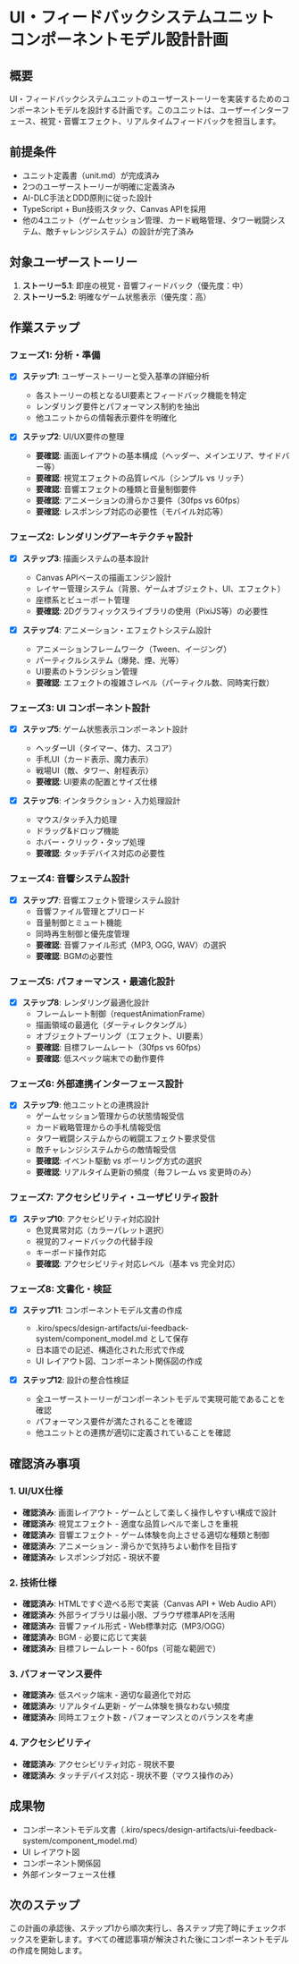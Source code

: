 # UI・フィードバックシステムユニット コンポーネントモデル設計計画

## 概要
UI・フィードバックシステムユニットのユーザーストーリーを実装するためのコンポーネントモデルを設計する計画です。このユニットは、ユーザーインターフェース、視覚・音響エフェクト、リアルタイムフィードバックを担当します。

## 前提条件
- ユニット定義書（unit.md）が完成済み
- 2つのユーザーストーリーが明確に定義済み
- AI-DLC手法とDDD原則に従った設計
- TypeScript + Bun技術スタック、Canvas APIを採用
- 他の4ユニット（ゲームセッション管理、カード戦略管理、タワー戦闘システム、敵チャレンジシステム）の設計が完了済み

## 対象ユーザーストーリー
1. **ストーリー5.1**: 即座の視覚・音響フィードバック（優先度：中）
2. **ストーリー5.2**: 明確なゲーム状態表示（優先度：高）

## 作業ステップ

### フェーズ1: 分析・準備
- [x] **ステップ1**: ユーザーストーリーと受入基準の詳細分析
  - 各ストーリーの核となるUI要素とフィードバック機能を特定
  - レンダリング要件とパフォーマンス制約を抽出
  - 他ユニットからの情報表示要件を明確化

- [x] **ステップ2**: UI/UX要件の整理
  - **要確認**: 画面レイアウトの基本構成（ヘッダー、メインエリア、サイドバー等）
  - **要確認**: 視覚エフェクトの品質レベル（シンプル vs リッチ）
  - **要確認**: 音響エフェクトの種類と音量制御要件
  - **要確認**: アニメーションの滑らかさ要件（30fps vs 60fps）
  - **要確認**: レスポンシブ対応の必要性（モバイル対応等）

### フェーズ2: レンダリングアーキテクチャ設計
- [x] **ステップ3**: 描画システムの基本設計
  - Canvas APIベースの描画エンジン設計
  - レイヤー管理システム（背景、ゲームオブジェクト、UI、エフェクト）
  - 座標系とビューポート管理
  - **要確認**: 2Dグラフィックスライブラリの使用（PixiJS等）の必要性

- [x] **ステップ4**: アニメーション・エフェクトシステム設計
  - アニメーションフレームワーク（Tween、イージング）
  - パーティクルシステム（爆発、煙、光等）
  - UI要素のトランジション管理
  - **要確認**: エフェクトの複雑さレベル（パーティクル数、同時実行数）

### フェーズ3: UI コンポーネント設計
- [x] **ステップ5**: ゲーム状態表示コンポーネント設計
  - ヘッダーUI（タイマー、体力、スコア）
  - 手札UI（カード表示、魔力表示）
  - 戦場UI（敵、タワー、射程表示）
  - **要確認**: UI要素の配置とサイズ仕様

- [x] **ステップ6**: インタラクション・入力処理設計
  - マウス/タッチ入力処理
  - ドラッグ&ドロップ機能
  - ホバー・クリック・タップ処理
  - **要確認**: タッチデバイス対応の必要性

### フェーズ4: 音響システム設計
- [x] **ステップ7**: 音響エフェクト管理システム設計
  - 音響ファイル管理とプリロード
  - 音量制御とミュート機能
  - 同時再生制御と優先度管理
  - **要確認**: 音響ファイル形式（MP3, OGG, WAV）の選択
  - **要確認**: BGMの必要性

### フェーズ5: パフォーマンス・最適化設計
- [x] **ステップ8**: レンダリング最適化設計
  - フレームレート制御（requestAnimationFrame）
  - 描画領域の最適化（ダーティレクタングル）
  - オブジェクトプーリング（エフェクト、UI要素）
  - **要確認**: 目標フレームレート（30fps vs 60fps）
  - **要確認**: 低スペック端末での動作要件

### フェーズ6: 外部連携インターフェース設計
- [x] **ステップ9**: 他ユニットとの連携設計
  - ゲームセッション管理からの状態情報受信
  - カード戦略管理からの手札情報受信
  - タワー戦闘システムからの戦闘エフェクト要求受信
  - 敵チャレンジシステムからの敵情報受信
  - **要確認**: イベント駆動 vs ポーリング方式の選択
  - **要確認**: リアルタイム更新の頻度（毎フレーム vs 変更時のみ）

### フェーズ7: アクセシビリティ・ユーザビリティ設計
- [x] **ステップ10**: アクセシビリティ対応設計
  - 色覚異常対応（カラーパレット選択）
  - 視覚的フィードバックの代替手段
  - キーボード操作対応
  - **要確認**: アクセシビリティ対応レベル（基本 vs 完全対応）

### フェーズ8: 文書化・検証
- [x] **ステップ11**: コンポーネントモデル文書の作成
  - .kiro/specs/design-artifacts/ui-feedback-system/component_model.md として保存
  - 日本語での記述、構造化された形式で作成
  - UI レイアウト図、コンポーネント関係図の作成

- [x] **ステップ12**: 設計の整合性検証
  - 全ユーザーストーリーがコンポーネントモデルで実現可能であることを確認
  - パフォーマンス要件が満たされることを確認
  - 他ユニットとの連携が適切に定義されていることを確認

## 確認済み事項

### 1. UI/UX仕様
- **確認済み**: 画面レイアウト - ゲームとして楽しく操作しやすい構成で設計
- **確認済み**: 視覚エフェクト - 適度な品質レベルで楽しさを重視
- **確認済み**: 音響エフェクト - ゲーム体験を向上させる適切な種類と制御
- **確認済み**: アニメーション - 滑らかで気持ちよい動作を目指す
- **確認済み**: レスポンシブ対応 - 現状不要

### 2. 技術仕様
- **確認済み**: HTMLですぐ遊べる形で実装（Canvas API + Web Audio API）
- **確認済み**: 外部ライブラリは最小限、ブラウザ標準APIを活用
- **確認済み**: 音響ファイル形式 - Web標準対応（MP3/OGG）
- **確認済み**: BGM - 必要に応じて実装
- **確認済み**: 目標フレームレート - 60fps（可能な範囲で）

### 3. パフォーマンス要件
- **確認済み**: 低スペック端末 - 適切な最適化で対応
- **確認済み**: リアルタイム更新 - ゲーム体験を損なわない頻度
- **確認済み**: 同時エフェクト数 - パフォーマンスとのバランスを考慮

### 4. アクセシビリティ
- **確認済み**: アクセシビリティ対応 - 現状不要
- **確認済み**: タッチデバイス対応 - 現状不要（マウス操作のみ）

## 成果物
- コンポーネントモデル文書（.kiro/specs/design-artifacts/ui-feedback-system/component_model.md）
- UI レイアウト図
- コンポーネント関係図
- 外部インターフェース仕様

## 次のステップ
この計画の承認後、ステップ1から順次実行し、各ステップ完了時にチェックボックスを更新します。すべての確認事項が解決された後にコンポーネントモデルの作成を開始します。